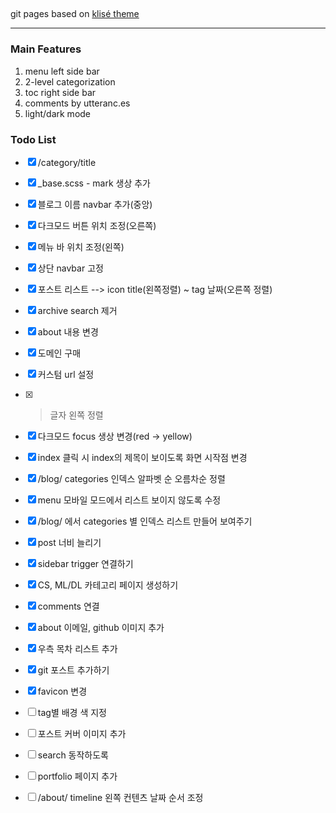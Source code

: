 ## 

git pages based on [klisé theme](https://github.com/piharpi/jekyll-klise)

---

### Main Features
1. menu left side bar
1. 2-level categorization
1. toc right side bar
1. comments by utteranc.es
1. light/dark mode


### Todo List
- [x] /category/title
- [x] _base.scss - mark 생상 추가 
- [x] 블로그 이름 navbar 추가(중앙)
- [x] 다크모드 버튼 위치 조정(오른쪽)
- [x] 메뉴 바 위치 조정(왼쪽)
- [x] 상단 navbar 고정
- [x] 포스트 리스트 --> icon title(왼쪽정렬) ~ tag 날짜(오른쪽 정렬)  
- [x] archive search 제거
- [x] about 내용 변경
- [x] 도메인 구매
- [x] 커스텀 url 설정
- [x] > 글자 왼쪽 정렬 
- [x] 다크모드 focus 생상 변경(red -> yellow)
- [x] index 클릭 시 index의 제목이 보이도록 화면 시작점 변경
- [x] /blog/ categories 인덱스 알파벳 순 오름차순 정렬
- [x] menu 모바일 모드에서 리스트 보이지 않도록 수정
- [x] /blog/ 에서 categories 별 인덱스 리스트 만들어 보여주기
- [x] post 너비 늘리기
- [x] sidebar trigger 연결하기
- [x] CS, ML/DL 카테고리 페이지 생성하기
- [x] comments 연결
- [x] about 이메일, github 이미지 추가
- [x] 우측 목차 리스트 추가
- [x] git 포스트 추가하기
- [x] favicon 변경

- [ ] tag별 배경 색 지정
- [ ] 포스트 커버 이미지 추가
- [ ] search 동작하도록
- [ ] portfolio 페이지 추가
- [ ] /about/ timeline 왼쪽 컨텐츠 날짜 순서 조정